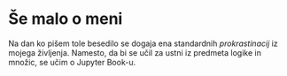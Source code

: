 # Še malo o meni

Na dan ko pišem tole besedilo se dogaja ena standardnih _prokrastinacij_ iz mojega življenja.
Namesto, da bi se učil za ustni iz predmeta logike in množic, se učim o Jupyter Book-u.
